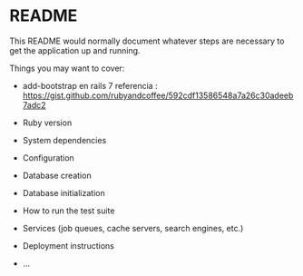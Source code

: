 # README

This README would normally document whatever steps are necessary to get the
application up and running.

Things you may want to cover:

* add-bootstrap en rails 7 
   referencia : https://gist.github.com/rubyandcoffee/592cdf13586548a7a26c30adeeb7adc2

* Ruby version

* System dependencies

* Configuration

* Database creation

* Database initialization

* How to run the test suite

* Services (job queues, cache servers, search engines, etc.)

* Deployment instructions

* ...
